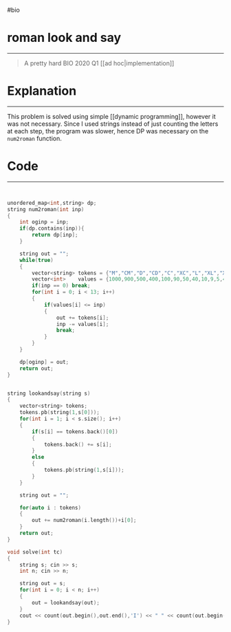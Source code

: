 #bio
# roman look and say
---
> A pretty hard BIO 2020 Q1 [[ad hoc|implementation]]


# Explanation
---
This problem is solved using simple [[dynamic programming]], however it was not necessary. Since I used strings instead of just counting the letters at each step, the program was slower, hence DP was necessary on the `num2roman` function.

# Code
---
```cpp


unordered_map<int,string> dp; 
string num2roman(int inp)
{
	int oginp = inp;
	if(dp.contains(inp)){
		return dp[inp];
	}

	string out = "";
	while(true)
	{
		vector<string> tokens = {"M","CM","D","CD","C","XC","L","XL","X","IX","V","IV","I"};
		vector<int>    values = {1000,900,500,400,100,90,50,40,10,9,5,4,1};
		if(inp == 0) break;
		for(int i = 0; i < 13; i++)
		{
			if(values[i] <= inp)
			{
				out += tokens[i];
				inp -= values[i];
				break;
			}
		}
	}

	dp[oginp] = out;
	return out;
}


string lookandsay(string s)
{
	vector<string> tokens;
	tokens.pb(string(1,s[0]));
	for(int i = 1; i < s.size(); i++)
	{
		if(s[i] == tokens.back()[0])
		{
			tokens.back() += s[i];
		}
		else
		{
			tokens.pb(string(1,s[i]));
		}
	}

	string out = "";

	for(auto i : tokens)
	{
		out += num2roman(i.length())+i[0];
	}
	return out;
}

void solve(int tc)
{
	string s; cin >> s;
	int n; cin >> n;

	string out = s;
	for(int i = 0; i < n; i++)
	{
		out = lookandsay(out);
	}
	cout << count(out.begin(),out.end(),'I') << " " << count(out.begin(),out.end(),'V') << "\n";
}
```